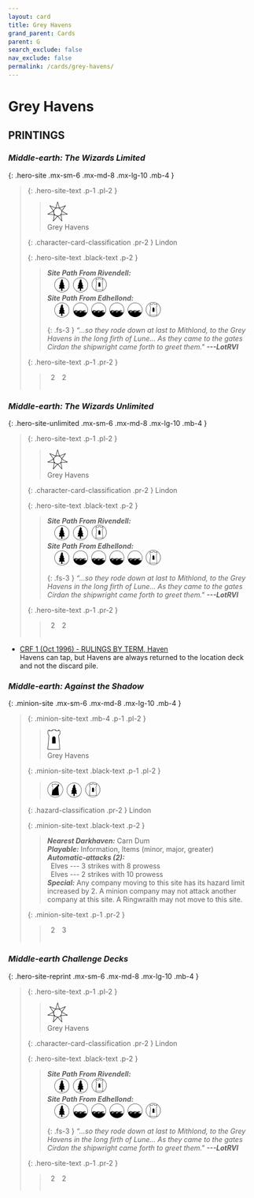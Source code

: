 ```yaml
---
layout: card
title: Grey Havens
grand_parent: Cards
parent: G
search_exclude: false
nav_exclude: false
permalink: /cards/grey-havens/
---
```


# Grey Havens


## PRINTINGS


### _Middle-earth: The Wizards Limited_

{: .hero-site .mx-sm-6 .mx-md-8 .mx-lg-10 .mb-4 }
> {: .hero-site-text .p-1 .pl-2 }
> > <div class="card-mp"><img src="/assets/images/free-haven-L.svg"></div>
> > <div class="character-card-name">Grey Havens</div>
>
> {: .character-card-classification .pr-2 }
> Lindon
>
> {: .hero-site-text .black-text .p-2 }
> > ***Site Path From Rivendell:*** <br>&emsp;![](/assets/images/wilderness.svg)&ensp;![](/assets/images/wilderness.svg)&ensp;![](/assets/images/free-domain.svg) <br>***Site Path From Edhellond:*** <br>&emsp;![](/assets/images/wilderness.svg)&ensp;![](/assets/images/coastalsea.svg)&ensp;![](/assets/images/coastalsea.svg)&ensp;![](/assets/images/coastalsea.svg)&ensp;![](/assets/images/coastalsea.svg)&ensp;![](/assets/images/free-domain.svg) 
> > 
> > {: .fs-3 } 
> > _“...so they rode down at last to Mithlond, to the Grey Havens in the long firth of Lune... As they came to the gates Cirdan the shipwright came forth to greet them."_ ***---&#65279;LotRVI*** 
> 
> {: .hero-site-text .p-1 .pr-2 }
> > <div class="hero-site-draw"><span class="hero-you-draw">&ensp;2&ensp;</span><span class="hero-opp-draw">&ensp;2&ensp;</span></div>
> > <div class="card-corruption">&nbsp;</div>

### _Middle-earth: The Wizards Unlimited_

{: .hero-site-unlimited .mx-sm-6 .mx-md-8 .mx-lg-10 .mb-4 }
> {: .hero-site-text .p-1 .pl-2 }
> > <div class="card-mp"><img src="/assets/images/free-haven-L.svg"></div>
> > <div class="character-card-name">Grey Havens</div>
>
> {: .character-card-classification .pr-2 }
> Lindon
>
> {: .hero-site-text .black-text .p-2 }
> > ***Site Path From Rivendell:*** <br>&emsp;![](/assets/images/wilderness.svg)&ensp;![](/assets/images/wilderness.svg)&ensp;![](/assets/images/free-domain.svg) <br>***Site Path From Edhellond:*** <br>&emsp;![](/assets/images/wilderness.svg)&ensp;![](/assets/images/coastalsea.svg)&ensp;![](/assets/images/coastalsea.svg)&ensp;![](/assets/images/coastalsea.svg)&ensp;![](/assets/images/coastalsea.svg)&ensp;![](/assets/images/free-domain.svg) 
> > 
> > {: .fs-3 } 
> > _“...so they rode down at last to Mithlond, to the Grey Havens in the long firth of Lune... As they came to the gates Cirdan the shipwright came forth to greet them."_ ***---&#65279;LotRVI*** 
> 
> {: .hero-site-text .p-1 .pr-2 }
> > <div class="hero-site-draw"><span class="hero-you-draw">&ensp;2&ensp;</span><span class="hero-opp-draw">&ensp;2&ensp;</span></div>
> > <div class="card-corruption">&nbsp;</div>

 - [CRF 1 (Oct 1996) - RULINGS BY TERM, Haven](/original/rulings/crf-1/#haven)<br>Havens can tap, but Havens are always returned to the location deck and not the discard pile.

### _Middle-earth: Against the Shadow_

{: .minion-site .mx-sm-6 .mx-md-8 .mx-lg-10 .mb-4 }
> {: .minion-site-text .mb-4 .p-1 .pl-2 }
> > <div class="card-mp"><img src="/assets/images/free-hold-L.svg"></div>
> > <div class="card-name">Grey Havens</div>
>
> {: .minion-site-text .black-text .p-1 .pl-2 }
> > ![](/assets/images/shadow-land.svg)&ensp;![](/assets/images/wilderness.svg)&ensp;![](/assets/images/free-domain.svg)
>
> {: .hazard-classification .pr-2 }
> Lindon
>
> {: .minion-site-text .black-text .p-2 }
> > ***Nearest Darkhaven:*** Carn Dum <br>_**Playable:**_ Information, Items (minor, major, greater) <br>_**Automatic-attacks (2):**_<br>&ensp;Elves --- 3 strikes with 8 prowess <br>&ensp;Elves --- 2 strikes with 10 prowess <br>_**Special:**_ Any company moving to this site has its hazard limit increased by 2. A minion company may not attack another company at this site. A Ringwraith may not move to this site.  
> 
> {: .minion-site-text .p-1 .pr-2 }
> > <div class="hero-site-draw"><span class="minion-you-draw">&ensp;2&ensp;</span><span class="minion-opp-draw">&ensp;3&ensp;</span></div>
> > <div class="card-corruption">&nbsp;</div>

### _Middle-earth Challenge Decks_

{: .hero-site-reprint .mx-sm-6 .mx-md-8 .mx-lg-10 .mb-4 }
> {: .hero-site-text .p-1 .pl-2 }
> > <div class="card-mp"><img src="/assets/images/free-haven-L.svg"></div>
> > <div class="character-card-name">Grey Havens</div>
>
> {: .character-card-classification .pr-2 }
> Lindon
>
> {: .hero-site-text .black-text .p-2 }
> > ***Site Path From Rivendell:*** <br>&emsp;![](/assets/images/wilderness.svg)&ensp;![](/assets/images/wilderness.svg)&ensp;![](/assets/images/free-domain.svg) <br>***Site Path From Edhellond:*** <br>&emsp;![](/assets/images/wilderness.svg)&ensp;![](/assets/images/coastalsea.svg)&ensp;![](/assets/images/coastalsea.svg)&ensp;![](/assets/images/coastalsea.svg)&ensp;![](/assets/images/coastalsea.svg)&ensp;![](/assets/images/free-domain.svg) 
> > 
> > {: .fs-3 } 
> > _“...so they rode down at last to Mithlond, to the Grey Havens in the long firth of Lune... As they came to the gates Cirdan the shipwright came forth to greet them."_ ***---&#65279;LotRVI*** 
> 
> {: .hero-site-text .p-1 .pr-2 }
> > <div class="hero-site-draw"><span class="hero-you-draw">&ensp;2&ensp;</span><span class="hero-opp-draw">&ensp;2&ensp;</span></div>
> > <div class="card-corruption">&nbsp;</div>
